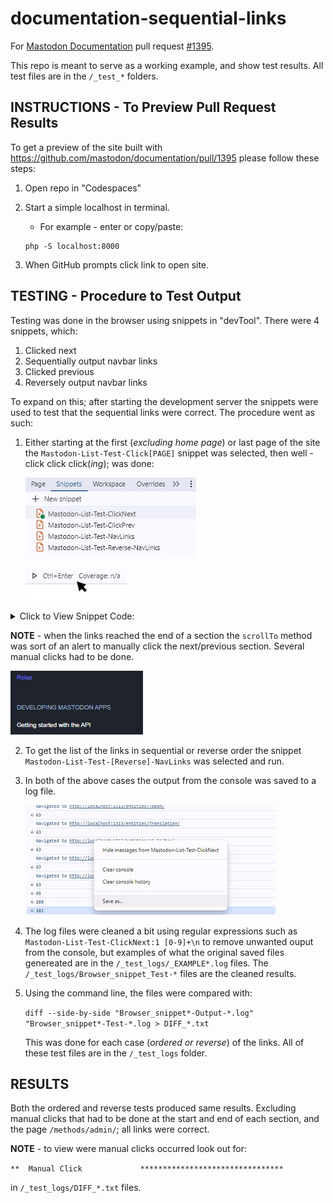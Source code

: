 # documentation-sequential-links
For [Mastodon Documentation](https://github.com/mastodon/documentation) pull request 
[#1395](https://github.com/mastodon/documentation/pull/1395). 

This repo is meant to serve as a working example, and show test results.
All test files are in the `/_test_*` folders.

## INSTRUCTIONS - To Preview Pull Request Results
To get a preview of the site built with 
https://github.com/mastodon/documentation/pull/1395 
please follow these steps:
 1. Open repo in "Codespaces"
 2. Start a simple localhost in terminal.
    - For example - enter or copy/paste: 
    
    ``` 
    php -S localhost:8000 
    ```
    
 3. When GitHub prompts click link to open site.


## TESTING - Procedure to Test Output
Testing was done in the browser using snippets in "devTool". There were 4 snippets, which:

  1. Clicked next
  2. Sequentially output navbar links
  3. Clicked previous
  4. Reversely output navbar links

To expand on this; after starting the development server the snippets were used to test that
the sequential links were correct. The procedure went as such:

1. Either starting at the first \(<em>excluding home page</em>\) or last page of the site 
   the `Mastodon-List-Test-Click[PAGE]` snippet was selected, then well - click click 
   click\(<em>ing</em>\); was done:

   ![list of browser snippets](/_test_img/browser_snippets.jpg)
   
   ![click to run snippet](/_test_img/running_snippet.jpg)
   
<details>

<br><br>

<summary>Click to View Snippet Code:</summary>

<strong>Mastodon-List-Test-ClickNext</strong>
<details>
<summary>Click to Expand</summary>

Duplicated file [/_test_snippets/Mastodon-List-Test-ClickNext.js](/_test_snippets/Mastodon-List-Test-ClickNext.js)

```
var activePage = document.getElementsByClassName("active")[0];

activePage.scrollIntoView();
setTimeout(function() {
nextLink.click();
}, 100);
```
</details>

<strong>Mastodon-List-Test-ClickPrev</strong>
<details>
<summary>Click to Expand</summary>

Duplicated file [/_test_snippets/Mastodon-List-Test-ClickPrev.js](/_test_snippets/Mastodon-List-Test-ClickPrev.js)

```
var activePage = document.getElementsByClassName("active")[0];

activePage.scrollIntoView();
setTimeout(function() {
previousLink.click();
}, 100);

```
</details>

<strong>Mastodon-List-Test-NavLinks</strong>
<details>
<summary>Click to Expand</summary>

Duplicated file [/_test_snippets/Mastodon-List-Test-NavLinks.js](/_test_snippets/Mastodon-List-Test-NavLinks.js)

```
var navUL = selectSidebar.getElementsByTagName("ul")[0];
var navULATag = navUL.getElementsByTagName("a");
var navULATagLen = navULATag.length;
var text = "Navigated to ";

for (i = 1; i < navULATagLen; i++) {
console.log(text + navULATag[i].href);
}
```
</details>

<strong>Mastodon-List-Test-Reverse-NavLinks</strong>
<details>
<summary>Click to Expand</summary>

Duplicated file [/_test_snippets/Mastodon-List-Test-Reverse-NavLinks.js](/_test_snippets/Mastodon-List-Test-Reverse-NavLinks.js)

```
var navUL = selectSidebar.getElementsByTagName("ul")[0];
var navULATag = navUL.getElementsByTagName("a");
var navULATagLen = navULATag.length;
var text = "Navigated to ";

for (i = (navULATagLen-1); i >= 1; i--) {
console.log(text + navULATag[i].href);
}
```
</details>     

<br><br>

</details>

<strong>NOTE</strong> - when the links reached the end of a section the `scrollTo` method 
was sort of an alert to manually click the next\/previous section. Several manual clicks 
had to be done.
  
![example of end of section](/_test_img/screen_for_manual_click.jpg)
  
2. To get the list of the links in sequential or reverse order the snippet 
   `Mastodon-List-Test-[Reverse]-NavLinks` was selected and run.
 
3. In both of the above cases the output from the console was saved to a log file.

   ![save logged console](/_test_img/save_console.jpg)
   
4. The log files were cleaned a bit using regular expressions such as 
   `Mastodon-List-Test-ClickNext:1 [0-9]+\n` to remove unwanted ouput from the console, 
   but examples of what the original saved files genereated are in the 
   `/_test_logs/_EXAMPLE*.log` files. The `/_test_logs/Browser_snippet_Test-*` files 
   are the cleaned results.
   
5. Using the command line, the files were compared with:
   
   `diff --side-by-side "Browser_snippet*-Output-*.log" "Browser_snippet*-Test-*.log > DIFF_*.txt`
   
   This was done for each case \(<em>ordered or reverse</em>\) of the links. All of these test files 
   are in the `/_test_logs` folder.
   
## RESULTS
Both the ordered and reverse tests produced same results. Excluding manual clicks that had to 
be done at the start and end of each section, and the page `/methods/admin/`; all links 
were correct.

<strong>NOTE</strong> - to view were manual clicks occurred look out for:

`**  Manual Click             ********************************`

in `/_test_logs/DIFF_*.txt` files.
    
